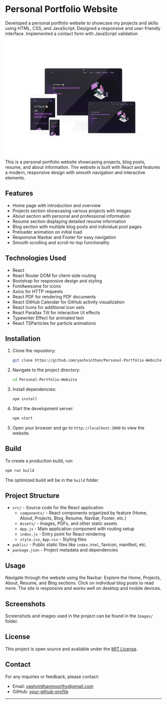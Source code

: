 # Personal Portfolio Website
 Developed a personal portfolio website to showcase my  projects and skills using HTML, CSS, and JavaScript.  Designed a responsive and user-friendly interface.  Implemented a contact form with JavaScript validation
<div align="center">
  <img alt="Demo" src="./Images/Untitled design (11).png" />
</div>
This is a personal portfolio website showcasing projects, blog posts, resume, and about information. The website is built with React and features a modern, responsive design with smooth navigation and interactive elements.

## Features

- Home page with introduction and overview
- Projects section showcasing various projects with images
- About section with personal and professional information
- Resume section displaying detailed resume information
- Blog section with multiple blog posts and individual post pages
- Preloader animation on initial load
- Responsive Navbar and Footer for easy navigation
- Smooth scrolling and scroll-to-top functionality

## Technologies Used

- React
- React Router DOM for client-side routing
- Bootstrap for responsive design and styling
- FontAwesome for icons
- Axios for HTTP requests
- React PDF for rendering PDF documents
- React GitHub Calendar for GitHub activity visualization
- React Icons for additional icon sets
- React Parallax Tilt for interactive UI effects
- Typewriter Effect for animated text
- React TSParticles for particle animations

## Installation

1. Clone the repository:
   ```bash
   git clone https://github.com/yashvinthan/Personal-Portfolio-Website.git
   ```
2. Navigate to the project directory:
   ```bash
   cd Personal-Portfolio-Website
   ```
3. Install dependencies:
   ```bash
   npm install
   ```
4. Start the development server:
   ```bash
   npm start
   ```
5. Open your browser and go to `http://localhost:3000` to view the website.

## Build

To create a production build, run:

```bash
npm run build
```

The optimized build will be in the `build` folder.

## Project Structure

- `src/` - Source code for the React application
  - `components/` - React components organized by feature (Home, About, Projects, Blog, Resume, Navbar, Footer, etc.)
  - `Assets/` - Images, PDFs, and other static assets
  - `App.js` - Main application component with routing setup
  - `index.js` - Entry point for React rendering
  - `style.css`, `App.css` - Styling files
- `public/` - Public static files like `index.html`, favicon, manifest, etc.
- `package.json` - Project metadata and dependencies

## Usage

Navigate through the website using the Navbar. Explore the Home, Projects, About, Resume, and Blog sections. Click on individual blog posts to read more. The site is responsive and works well on desktop and mobile devices.

## Screenshots

Screenshots and images used in the project can be found in the `Images/` folder.

## License

This project is open source and available under the [MIT License](LICENSE).

## Contact

For any inquiries or feedback, please contact:

- Email: yashvinthanmoorthy@gmail.com
- GitHub: [your-github-profile](https://github.com/yashvinthan/)

---
